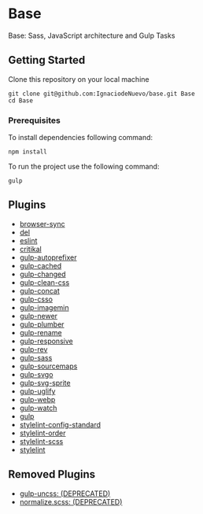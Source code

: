 # Base

Base: Sass, JavaScript architecture and Gulp Tasks


## Getting Started

Clone this repository on your local machine

```
git clone git@github.com:IgnaciodeNuevo/base.git Base
cd Base
```

### Prerequisites

To install dependencies following command:

```
npm install
```

To run the project use the following command:

```
gulp
```

## Plugins

* [browser-sync](https://github.com/BrowserSync/browser-sync)
* [del](https://github.com/sindresorhus/del)
* [eslint](https://github.com/eslint/eslint)
* [critikal](https://github.com/addyosmani/critical)
* [gulp-autoprefixer](https://github.com/gulp-community/gulp-cached)
* [gulp-cached](https://github.com/gulp-community/gulp-cached)
* [gulp-changed](https://github.com/sindresorhus/gulp-changed)
* [gulp-clean-css](https://github.com/scniro/gulp-clean-css)
* [gulp-concat](https://github.com/gulp-community/gulp-concat)
* [gulp-csso](https://github.com/ben-eb/gulp-csso)
* [gulp-imagemin](https://github.com/sindresorhus/gulp-imagemin)
* [gulp-newer](https://github.com/tschaub/gulp-newer)
* [gulp-plumber](https://github.com/floatdrop/gulp-plumber)
* [gulp-rename](https://github.com/hparra/gulp-rename)
* [gulp-responsive](https://github.com/mahnunchik/gulp-responsive)
* [gulp-rev](https://github.com/sindresorhus/gulp-rev)
* [gulp-sass](https://github.com/dlmanning/gulp-sass)
* [gulp-sourcemaps](https://github.com/gulp-sourcemaps/gulp-sourcemaps)
* [gulp-svgo](https://github.com/ben-eb/gulp-svgmin)
* [gulp-svg-sprite](https://github.com/jkphl/gulp-svg-sprite)
* [gulp-uglify](https://github.com/terinjokes/gulp-uglify)
* [gulp-webp](https://github.com/sindresorhus/gulp-webp)
* [gulp-watch](https://github.com/floatdrop/gulp-watch)
* [gulp](https://github.com/gulpjs/gulp)
* [stylelint-config-standard](https://github.com/stylelint/stylelint-config-standard)
* [stylelint-order](https://github.com/hudochenkov/stylelint-order)
* [stylelint-scss](https://github.com/kristerkari/stylelint-scss)
* [stylelint](https://github.com/stylelint/stylelint)

## Removed Plugins

* [gulp-uncss: (DEPRECATED)](https://github.com/ben-eb/gulp-uncss)
* [normalize.scss: (DEPRECATED)](https://github.com/kristerkari/normalize.scss)
